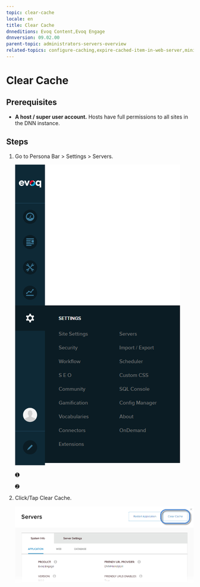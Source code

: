 ```yaml
---
topic: clear-cache
locale: en
title: Clear Cache
dnneditions: Evoq Content,Evoq Engage
dnnversion: 09.02.00
parent-topic: administrators-servers-overview
related-topics: configure-caching,expire-cached-item-in-web-server,minify-resource-files
---
```


# Clear Cache

## Prerequisites

*   **A host / super user account.** Hosts have full permissions to all sites in the DNN instance.

## Steps

1.  Go to Persona Bar \> Settings \> Servers.
    
    ![Persona Bar > Settings > Servers](/images/scr-pbar-host-Settings-E91.png)
    
    ➊
    
    ➋
    
2.  Click/Tap Clear Cache.
    
      
    
    ![](/images/scr-Servers-buttons-ClearCache.png)